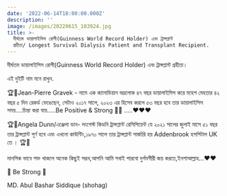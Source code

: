 ```yaml
---
date: '2022-06-14T18:00:00.000Z'
description: ''
image: /images/20220615_103924.jpg
title: >-
  দীর্ঘতম ডায়ালাইসিস রোগী(Guinness World Record Holder) এবং ট্রান্সপ্লান্ট
  গ্রহীতা/ Longest Survival Dialysis Patient and Transplant Recipient.
---
```





দীর্ঘতম ডায়ালাইসিস রোগী(Guinness World Record Holder) এবং ট্রান্সপ্লান্ট গ্রহীতা।

এই দুইটি নাম মনে রাখুন.

🏆🏅Jean-Pierre Gravek - নামে এক ক্যানাডিয়ান ভদ্রলোক ৪৭ বছর ডায়ালাইসিস করে মহেশ মেহতার ৪২ বছর ৫ দিন রেকর্ড ভেঙেছেন, সেটাও ২০১৭ সালে, ২০২৩ এর হিসেব করলে ৫৩ বছর হবে তার ডায়ালাইসিস সময়....চিন্তা করা যায়.....Be Positive & Strong 💪💪 .....❤️❤️❤️

🏆🏅Angela Dunn/এঞ্জেলা ডান- লংগেস্ট কিডনি ট্রান্সপ্লান্ট রেসিপিয়েন্ট যে ২০২১ সালের জুলাই মাসে ৫১ বছর তার ট্রান্সপ্লান্ট পূর্ণ হবে এবং এখনো কাউন্টিং,১৯৭০ সালে তার ট্রান্সপ্লান্ট সার্জারি হয় Addenbrook হসপিটাল UK তে । 🏆🏅

মানসিক ভাবে শক্ত থাকলে অনেক কিছুই সম্ভব,আপনি আমি সবাই পারবো দুর্গমগীরী জয় করতে,ইনশাআল্লাহ...♥️♥️

💪 Be Strong 💪

MD. Abul Bashar Siddique (shohag)
